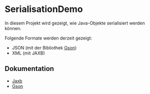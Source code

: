 # SerialisationDemo

In diesem Projekt wird gezeigt, wie Java-Objekte serialisiert werden können.

Folgende Formate werden derzeit gezeigt:
* JSON (mit der Bibliothek [Gson](https://github.com/google/gson))
* XML (mit JAXB)

## Dokumentation

* [Jaxb](doc/Jaxb.md)
* [Gson](doc/Gson.md)